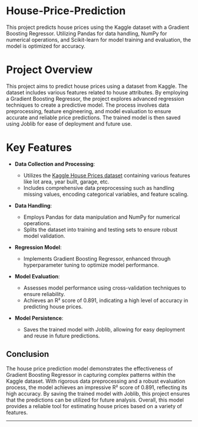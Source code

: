 # House-Price-Prediction

This project predicts house prices using the Kaggle dataset with a Gradient Boosting Regressor. Utilizing Pandas for data handling, NumPy for numerical operations, and Scikit-learn for model training and evaluation, the model is optimized for accuracy. 

# Project Overview

This project aims to predict house prices using a dataset from Kaggle. The dataset includes various features related to house attributes. By employing a Gradient Boosting Regressor, the project explores advanced regression techniques to create a predictive model. The process involves data preprocessing, feature engineering, and model evaluation to ensure accurate and reliable price predictions. The trained model is then saved using Joblib for ease of deployment and future use.

# Key Features

- **Data Collection and Processing**: 
  - Utilizes the [Kaggle House Prices dataset](https://www.kaggle.com/c/house-prices-advanced-regression-techniques) containing various features like lot area, year built, garage, etc.
  - Includes comprehensive data preprocessing such as handling missing values, encoding categorical variables, and feature scaling.

- **Data Handling**: 
  - Employs Pandas for data manipulation and NumPy for numerical operations.
  - Splits the dataset into training and testing sets to ensure robust model validation.

- **Regression Model**: 
  - Implements Gradient Boosting Regressor, enhanced through hyperparameter tuning to optimize model performance.
  
- **Model Evaluation**: 
  - Assesses model performance using cross-validation techniques to ensure reliability.
  - Achieves an R² score of 0.891, indicating a high level of accuracy in predicting house prices.

- **Model Persistence**: 
  - Saves the trained model with Joblib, allowing for easy deployment and reuse in future predictions.

## Conclusion

The house price prediction model demonstrates the effectiveness of Gradient Boosting Regressor in capturing complex patterns within the Kaggle dataset. With rigorous data preprocessing and a robust evaluation process, the model achieves an impressive R² score of 0.891, reflecting its high accuracy. By saving the trained model with Joblib, this project ensures that the predictions can be utilized for future analysis. Overall, this model provides a reliable tool for estimating house prices based on a variety of features.

---
